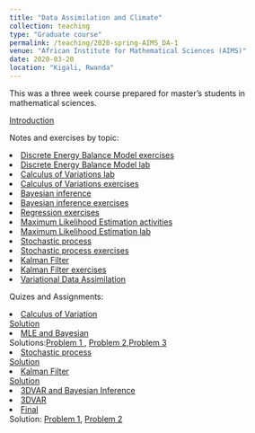 ```yaml
---
title: "Data Assimilation and Climate"
collection: teaching
type: "Graduate course"
permalink: /teaching/2020-spring-AIMS_DA-1
venue: "African Institute for Mathematical Sciences (AIMS)"
date: 2020-03-20
location: "Kigali, Rwanda"
---
```


This was a three week course prepared for master’s students in mathematical sciences.

[Introduction](https://jodimead.github.io/files/DA/Lecture_Notes.pdf)

Notes and exercises by topic:

  <li><a href="https://jodimead.github.io/files/DA/LectureICformodels.pdf">Discrete Energy Balance Model exercises</a>
  <li><a href="https://jodimead.github.io/files/DA/Lab_IC_for_models.pdf">Discrete Energy Balance Model lab</a>
  <li><a href="https://jodimead.github.io/files/DA/Lab_Intro_CV.pdf">Calculus of Variations lab</a>
  <li><a href="https://jodimead.github.io/files/DA/Lecture_Intro_CV.pdf">Calculus of Variations exercises</a>
   <li><a href="https://jodimead.github.io/files/DA/Lecture-notes-Bayes.pdf">Bayesian inference</a>
  <li><a href="https://jodimead.github.io/files/DA/Lecture-Bayes.pdf">Bayesian inference exercises</a>
  <li><a href="https://jodimead.github.io/files/DA/practice_lecture.pdf">Regression exercises</a>
  <li><a href="https://jodimead.github.io/files/DA/Lecture_MLE.pdf">Maximum Likelihood Estimation activities</a>
  <li><a href="https://jodimead.github.io/files/DA/Lab_MLE.pdf">Maximum Likelihood Estimation lab</a>
  <li><a href="https://jodimead.github.io/files/DA/Lecture-notes-Stocastic.pdf">Stochastic process</a>
  <li><a href="https://jodimead.github.io/files/DA/Lecture-Stochastic.pdf">Stochastic process exercises</a>
  <li><a href="https://jodimead.github.io/files/DA/Lecture-notes-Kalman.pdf">Kalman Filter</a>
  <li><a href="https://jodimead.github.io/files/DA/Lecture-Kalman.pdf">Kalman Filter exercises</a>
  <li><a href="https://jodimead.github.io/files/DA/Lecture-notes-Variational.pdf">Variational Data Assimilation</a>

Quizes and Assignments:
  
<li><a href="https://jodimead.github.io/files/DA/Quiz_1.pdf">Calculus of Variation</a><br> 
 <a href="https://jodimead.github.io/files/DA/quiz_1_soln.jpg">Solution</a>
 <li><a href="https://jodimead.github.io/files/DA/Assignment_1.pdf">MLE and Bayesian</a> <br> Solutions:<a href="https://jodimead.github.io/files/DA/assignment_1_soln_p1.jpg">Problem 1 </a>, <a href="https://jodimead.github.io/files/DA/assignment_1_soln_p2.jpg">Problem 2</a>,<a href="https://jodimead.github.io/files/DA/assignment_1_soln_p3.jpg">Problem 3</a>
<li><a href="https://jodimead.github.io/files/DA/Quiz-2.pdf">Stochastic process</a> <br> 
 <a href="https://jodimead.github.io/files/DA/quiz_2_soln.jpg">Solution</a>
<li><a href="https://jodimead.github.io/files/DA/Quiz_3.pdf">Kalman Filter</a> <br> 
<a href="https://jodimead.github.io/files/DA/quiz_3_soln.jpg">Solution</a>
  <li><a href="https://jodimead.github.io/files/DA/2nd_make_up_quiz.pdf">3DVAR and Bayesian Inference</a>
  <li><a href="https://jodimead.github.io/files/DA/Make-up_quiz.pdf">3DVAR</a>
  <li><a href="https://jodimead.github.io/files/DA/final_quiz.pdf">Final</a> <br> 
  Solution:  <a href="https://jodimead.github.io/files/DA/final_quiz_soln_p1.jpg">Problem 1</a>, <a href="https://jodimead.github.io/files/DA/final_quiz_soln_p2.jpg">Problem 2</a>

